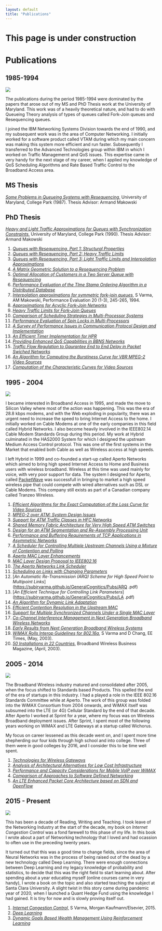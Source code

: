```yaml
---
layout: default
title: "Publications"
---
```


# This page is under construction

# Publications

## 1985-1994

![](https://subirvarma.github.io/GeneralCognitics/images/PhD.jpeg) 

The publications during the period 1985-1994 were dominated by the papers that arose out of my MS and PhD Thesis work at the University of Maryland. This work was of a heavily theoretical nature, and had to do with Queueing Theory analysis of types of queues called Fork-Join queues and Resequencing queues.

I joined the IBM Networking Systems Division towards the end of 1990, and my subsequent work was in the area of Computer Networking. I initially worked for a software product called VTAM during which my main concern was making this system more efficient and run faster. Subsequently I transferred to the Advanced Technologies group within IBM in which I worked on Traffic Managemernt and QoS issues. This expertise came in very handy for the next stage of my career, when I applied my knowledge of QoS Scheduling Algorithms and Rate Based Traffic Control to the Broadband Access area.

## MS Thesis

[*Some Problems in Queueing Systems with Resequencing,*](https://drum.lib.umd.edu/bitstream/handle/1903/4731/MS_87-9.pdf?sequence=1&isAllowed=y)
University of Maryland, College Park (1987). 
Thesis Advisor: Armand Makowski

## PhD Thesis
[*Heavy and Light Traffic Approximations for Queues with Synchronization Constraints,*](https://drum.lib.umd.edu/bitstream/handle/1903/5028/PhD_90-2.pdf?sequence=1) University of Maryland, College Park (1990). Thesis Advisor: Armand Makowski

1. [*Queues with Resequencing, Part 1: Structural Properties*](https://subirvarma.github.io/GeneralCognitics/Pubs/RSQ1.pdf)
2. [*Queues with Resequencing, Part 2: Heavy Traffic Limits*](https://subirvarma.github.io/GeneralCognitics/Pubs/rsq2.pdf)
3. [*Queues with Resequencing, Part 3: Light Traffic Limits and Interpolation Approximations*](https://subirvarma.github.io/GeneralCognitics/Pubs/rsq3.pdf)
4. [*A Matrix Geometric Solution to a Resequencing Problem*](https://subirvarma.github.io/GeneralCognitics/Pubs/rsq4.pdf)
5. [*Optimal Allocation of Customers in a Two Server Queue with Resequencing*](https://subirvarma.github.io/GeneralCognitics/Pubs/rsq5.pdf)
6. [*Performance Evaluation of the TIme Stamp Ordering Algorithm in a Distributed Database*](https://subirvarma.github.io/GeneralCognitics/Pubs/tso.pdf)
7. [*Interpolation approximations for symmetric fork-join queues,*](https://drum.lib.umd.edu/bitstream/handle/1903/5303/TR_92-122.pdf?sequence=1) S Varma, AM Makowski, Performance Evaluation 20 (1-3), 245-265, 1994.
8. [*Approximations for Acyclic Fork-Join Networks*](https://subirvarma.github.io/GeneralCognitics/Pubs/fj1.pdf)
9. [*Heavy Traffic Limits for Fork-Join Queues*](https://subirvarma.github.io/GeneralCognitics/Pubs/fj2.pdf)
10. [*Comparison of Scheduling Strategies in Multi-Processor Systems*](https://subirvarma.github.io/GeneralCognitics/Pubs/fj3.pdf)
11. [*Performance Evaluation of Spin Locks in Multi-Processors*](https://subirvarma.github.io/GeneralCognitics/Pubs/ibm1.pdf)
12. [*A Survey of Performance Issues in Communication Protocol Design and Implementation*](https://subirvarma.github.io/GeneralCognitics/Pubs/ibm3.pdf)
13. [*An Efficient Timer Implementation for HPR*](https://subirvarma.github.io/GeneralCognitics/Pubs/ibm4.pdf)
14. [*Providing Enhanced QoS Capabilities in BBNS Networks*](https://subirvarma.github.io/GeneralCognitics/Pubs/ibm2.pdf)
15. [*Traffic Flow Regulation to Gaurantee End to End Delay in Packet Swiched Networks*](https://patentimages.storage.googleapis.com/e8/e1/da/75fee35007f7c1/US5796719.pdf)
16. [*An Algorithm for Computing the Burstiness Curve for VBR MPEG-2 Video Sources*](https://subirvarma.github.io/GeneralCognitics/Pubs/lc2.pdf)
17. [*Computation of the Characteristic Curves for Video Sources*](https://subirvarma.github.io/GeneralCognitics/Pubs/lc3.pdf)


## 1995 - 2004

![](https://subirvarma.github.io/GeneralCognitics/images/Aperto.jpeg)

I became interested in Broadband Access in 1995, and made the move to Silicon Valley where most of the action was happening. This was the era of 28.8 kbps modems, and with the Web exploding in popularity, there was an urgent need to increase the speed to bring Internet Access to the home. I initially worked on Cable Modems at one of the early companies in this field called Hybrid Networks. I also become heavily involved in the IEEE802.14 Cable Modem Standards Group during this period. My work at Hybrid culminated in the HAS2000 System for which I designed the upstream Medium Access Control protocol. This was one of the first systems in the Market that enabled both Cable as well as Wireless access at high speeds.

I left Hybrid in 1999 and co-founded a start-up called Aperto Networks which aimed to bring high speed Internet Access to Home and Business users with wireless broadband. Wireless at this time was used mainly for voice, with very poor support for data. The system I designed for Aperto, called [PacketWave](https://www.apertonet.com/) was successfull in bringing to market a high speed wireless pipe that could compete with wired alternatives such as DSL or Cable Modems. This company still exists as part of a Canadian company called Tranzeo Wireless.

1. [*Efficient Algorithms for the Exact Computation of the Loss Curve for Video Sources*](https://subirvarma.github.io/GeneralCognitics/Pubs/lc.pdf)
2. [*MPEG-2 over ATM: System Design Issues*](https://subirvarma.github.io/GeneralCognitics/Pubs/lsi1.pdf)
3. [*Support for ATM Traffic Classes in HFC Networks*](https://subirvarma.github.io/GeneralCognitics/Pubs/lsi2.pdf)
4. [*Shared Memory Fabric Architecture for Very High Speed ATM Switches*](https://patentimages.storage.googleapis.com/40/79/e2/45015dc95c395c/US5831980.pdf)
5. [*Design for an ATM Segmentation and Re-Assembly Processing Unit*](https://patentimages.storage.googleapis.com/cc/b3/23/9ffba61a5e6cbe/US5982749.pdf)
6. [*Performance and Buffering Requirements of TCP Applications in Asymmetric Networks*](https://subirvarma.github.io/GeneralCognitics/Pubs/hybrid1.pdf)
7. [*A Scheduler for Controlling Multiple Upstream Channels Using a Mixture of Contention and Polling*](https://patentimages.storage.googleapis.com/31/28/e7/f3f6d041dafa52/US6275497.pdf)
8. [*Aperto MAC Layer Enhancements*](https://subirvarma.github.io/GeneralCognitics/Pubs/Overview.pdf)
9. [*MAC Layer Design Proposal to IEEE802.16*](https://subirvarma.github.io/GeneralCognitics/Pubs/TLC.pdf)
10. [*The Aperto Networks Link Scheduler*](https://subirvarma.github.io/GeneralCognitics/Pubs/ApertoSched.pdf)
11. [*Scheduling on Links with Changing Parameters*](https://subirvarma.github.io/GeneralCognitics/Pubs/SP.pdf)
12. [*An Automatic Re-Transmission (ARQ) Scheme for High Speed Point to Multipoint Links*](https://subirvarma.github.io/GeneralCognitics/Pubs/ARQ .pdf)
13. [*An Efficient Technique for Controlling Link Parameters*](https://subirvarma.github.io/GeneralCognitics/Pubs/LA .pdf)
14. [*An Algorithm for Dynamic Link Adaptation*](https://subirvarma.github.io/GeneralCognitics/Pubs/DLA.pdf)
15. [*Efficient Contention Resolution in the Upstream MAC*](https://subirvarma.github.io/GeneralCognitics/Pubs/Contention.pdf)
16. [*Support for Multiple Synchronized Channels Under a Single MAC Layer*](https://subirvarma.github.io/GeneralCognitics/Pubs/MPHY.pdf)
17. [*Co-Channel Interference Management in Next Generation Broadband Wireless Networks*](https://subirvarma.github.io/GeneralCognitics/Pubs/WCA2001.pdf)
18. [*Early Results from Next Generation Broadband Wireless Systems*](https://subirvarma.github.io/GeneralCognitics/Pubs/WCA2002.pdf)
19. [*WiMAX Rolls Interop Guidelines for 802.16a*](https://www.eetimes.com/wimax-rolls-interop-guidelines-for-802-16a/), S Varma and D Chang, EE Times, (May, 2003).
20. [*50 Installations in 22 Countries*](https://subirvarma.github.io/GeneralCognitics/Pubs/Article.pdf), Broadband Wireless Business Magazine, (April, 2003).


## 2005 - 2014

![](https://subirvarma.github.io/GeneralCognitics/images/family.JPG)

The Broadband Wireless industry matured and consolidated after 2005, when the focus shifted to Standards based Products. This spelled the end of the era of startups in this industry. I had a played a role in the IEEE 802.16 Standards Committee while at Aperto. The work of this group was folded into the WiMAX Consortium from 2004 onwards, and WiMAX itself was subsumed into the LTE (or 4G) Cellular Standard by the end of that decade. After Aperto I worked at Sprint for a year, where my focus was on Wireless Broadband deployment issues. After Sprint, I spent most of the following years working on WiMAX and LTE Gateways at a startup called Wichorus.

My focus on career lessened as this decade went on, and I spent more time shepherding our four kids through high school and into college. Three of them were in good colleges by 2016, and I consider this to be time well spent.

1. [*Technologies for Wireless Gateways*](https://subirvarma.github.io/GeneralCognitics/Pubs/WirelessGW.pdf)
2. [*Analysis of Architectural Alternatives for Low Cost Infrastructure*](https://subirvarma.github.io/GeneralCognitics/Pubs/spr1.pdf)
3. [*Performance and Capacity Considerations for Mobile VoIP over WiMAX*](https://subirvarma.github.io/GeneralCognitics/Pubs/spr2.pdf)
4. [*Comparison of Approaches to Software Defined Networking*](https://subirvarma.github.io/GeneralCognitics/Pubs/SDN.pdf)
5. [*An LTE Enhanced Packet Core Architecture based on SDN and OpenFlow*](https://subirvarma.github.io/GeneralCognitics/Pubs/TL1.pdf)

## 2015 - Present

![](https://subirvarma.github.io/GeneralCognitics/images/CongestionControl.png)

This has been a decade of Reading, Writing and Teaching. I took leave of the Networking Industry at the start of the decade, my book on *Internet Congestion Control* was a fond farewell to this phase of my life. In this book I wrote about a part of Networking technology that I loved and had ocassion to often use in the preceding twenty years.

It turned out that this was a good time to change fields, since the area of Neural Networks was in the process of being raised out of the dead by a new technology called Deep Learning. There were enough connections between Deep Learning and my legacy knowledge of probability and statistics, to decide that this was the right field to start learning about. After spending about a year educating myself (online courses came in very handy), I wrote a book on the topic and also started teaching the subject at Santa Clara University. A slight twist in this story came during pandemic year of 2020, when I launched a Quant Hedge Fund using the knowledge I had gained. It is tiny for now and is slowly proving itself out.

1. [*Internet Congestion Control,*](https://www.amazon.com/Internet-Congestion-Control-Subir-Varma/dp/0128035838/ref=tmm_pap_swatch_0?_encoding=UTF8&qid=1669339227&sr=8-3) S Varma, Morgan Kaufmann/Elsevier, 2015.
2. [*Deep Learning*](https://subirvarma.github.io/GeneralCognitics/Books.html)
3. [*Dynamic Goals Based Wealth Management Using Reinforcement Learning*](https://subirvarma.github.io/GeneralCognitics/Pubs/WM.pdf)

